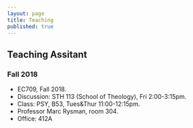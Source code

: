 ```yaml
---
layout: page
title: Teaching
published: true
---
```

## Teaching Assitant
### Fall 2018
- EC709, Fall 2018. 
- Discussion: STH 113 (School of Theology), Fri 2:00-3:15pm. 
- Class: PSY, B53, Tues&Thur 11:00-12:15pm.
- Professor Marc Rysman, room 304.
- Office: 412A
